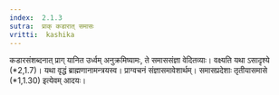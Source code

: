 ```yaml
---
index:  2.1.3
sutra:  प्राक् कडारात् समासः
vritti:  kashika 
---
```


कडारसंशब्दनात् प्राग् यानित उर्ध्वम् अनुक्रमिष्यामः, ते समाससंज्ञा वेदितव्याः। वक्ष्यति यथा ऽसादृश्ये (*2,1.7)। यथा वृद्धं ब्राह्मणानामन्त्रयस्व। प्राग्वचनं संज्ञासमावेशार्थम्। समासप्रदेशाः तृतीयासमासे (*1,1.30) इत्येवम् आदयः।

